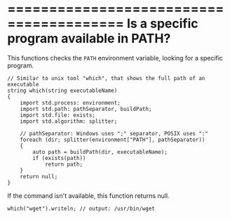 ========================================
Is a specific program available in PATH?
========================================

This functions checks the `PATH` environment variable, looking for a specific program.


```
// Similar to unix tool "which", that shows the full path of an executable
string which(string executableName) 
{
    import std.process: environment;
    import std.path: pathSeparator, buildPath;
    import std.file: exists;
    import std.algorithm: splitter;

    // pathSeparator: Windows uses ";" separator, POSIX uses ":"
    foreach (dir; splitter(environment["PATH"], pathSeparator)) 
    {
        auto path = buildPath(dir, executableName);
        if (exists(path))
            return path;
    }
    return null;
}
```

If the command isn't available, this function returns null.


```
which("wget").writeln; // output: /usr/bin/wget
```


